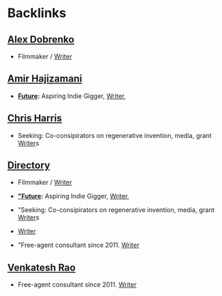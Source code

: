 
# Backlinks
## [Alex Dobrenko](<Alex Dobrenko.md>)
- Filmmaker / [Writer](<Writer.md>)

## [Amir Hajizamani](<Amir Hajizamani.md>)
- **[Future](<Future.md>):** Aspiring Indie Gigger, [Writer](<Writer.md>),

## [Chris Harris](<Chris Harris.md>)
- Seeking: Co-consipirators on regenerative invention, media, grant [Writer](<Writer.md>)s

## [Directory](<Directory.md>)
- Filmmaker / [Writer](<Writer.md>)

- **["Future](<"Future.md>):** Aspiring Indie Gigger, [Writer](<Writer.md>),

- "Seeking: Co-consipirators on regenerative invention, media, grant [Writer](<Writer.md>)s

- [Writer](<Writer.md>)

- "Free-agent consultant since 2011. [Writer](<Writer.md>)

## [Venkatesh Rao](<Venkatesh Rao.md>)
- Free-agent consultant since 2011. [Writer](<Writer.md>)

